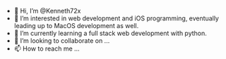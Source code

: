 - 👋 Hi, I’m @Kenneth72x
- 👀 I’m interested in web development and iOS programming, eventually leading up to MacOS development as well. 
- 🌱 I’m currently learning a full stack web development with python. 
- 💞️ I’m looking to collaborate on ...
- 📫 How to reach me ...

<!---
Kenneth72x/Kenneth72x is a ✨ special ✨ repository because its `README.md` (this file) appears on your GitHub profile.
You can click the Preview link to take a look at your changes.
--->
